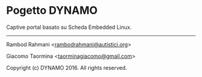 # Pogetto DYNAMO

Captive portal basato su Scheda Embedded Linux.

---

Rambod Rahmani <<rambodrahmani@autistici.org>>

Giacomo Taormina <<taorminagiacomo@gmail.com>>

Copyright (c) DYNAMO 2016. All rights reserved.
